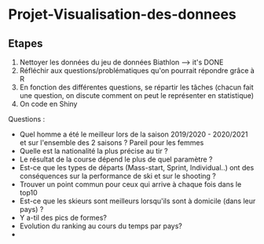 # Projet-Visualisation-des-donnees
## Etapes
1. Nettoyer les données du jeu de données Biathlon --> it's DONE
2. Réfléchir aux questions/problématiques qu'on pourrait répondre grâce à R
3. En fonction des différentes questions, se répartir les tâches (chacun fait une question, on discute comment on peut le représenter en statistique)
4. On code en Shiny


Questions :
- Quel homme a été le meilleur lors de la saison 2019/2020 - 2020/2021 et sur l'ensemble des 2 saisons ? Pareil pour les femmes
- Quelle est la nationalité la plus précise au tir ?
- Le résultat de la course dépend le plus de quel paramètre ?
- Est-ce que les types de départs (Mass-start, Sprint, Individual..) ont des conséquences sur la performance de ski et sur le shooting ?
- Trouver un point commun pour ceux qui arrive à chaque fois dans le top10
- Est-ce que les skieurs sont meilleurs lorsqu'ils sont à domicile (dans leur pays) ?
- Y a-til des pics de formes? 
- Evolution du ranking au cours du temps par pays?
- 
